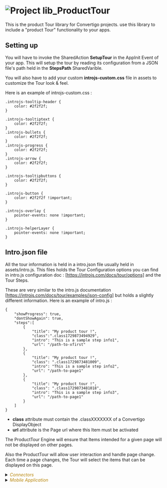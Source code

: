 
# ![](https://github.com/convertigo/convertigo/blob/develop/engine/src/com/twinsoft/convertigo/beans/core/images/project_color_16x16.png?raw=true "Project") lib_ProductTour

This is the product Tour library for Convertigo projects. use this library to include a "product Tour" functionality to your apps. 

## Setting up
You will have to invoke the SharedAction **SetupTour** in the AppInit Event of your app. This will setup the tour by reading its configuration from a JSON file's path held in the **StepsPath** SharedVarible.

You will also have to add your custom **introjs-custom.css** file in assets to customize the Tour look & feel.

Here is an example of introjs-custom.css :

```
.introjs-tooltip-header {
	color: #2f2f2f;
}

.introjs-tooltiptext {
	color: #2f2f2f;
}
.introjs-bullets {
	color: #2f2f2f;
}
.introjs-progress {
	color: #2f2f2f;
}
.introjs-arrow {
	color: #2f2f2f;
}

.introjs-tooltipbuttons {
	color: #2f2f2f;
}

.introjs-button {
	color: #2f2f2f !important;
}

.introjs-overlay {
	pointer-events: none !important;
}

.introjs-helperLayer {
	pointer-events: none !important;
}

```


## Intro.json file
All the tour information  is held in a intro.json file usually held in assets/intro.js. This files holds the Tour Configuration options you can find in intro.js configuration doc : [https://introjs.com/docs/tour/options] and the Tour Steps.

These are very similar to the intro.js documentation [https://introjs.com/docs/tour/examples/json-config] but holds a slightly different information. Here is an example of intro.js :

```
{
	"showProgress": true,
	"dontShowAgain": true,
	"steps":[
		{
			"title": "My product tour !",
			"class":".class1729873494929",
			"intro": "This is a sample step info1",
			"url": "/path-to-xfirst"
		},
		{
			"title": "My product tour !",
			"class": ".class1729873481009",
			"intro": "This is a sample step info2",
			"url": "/path-to-page1"
		},
		{
			"title": "My product tour !",
			"class": ".class1729873481018",
			"intro": "This is a sample step info3",
			"url": "/path-to-page1"
		}
	]
}
```
 * **class** attribute must contain the .classXXXXXXX of a Convertigo DisplayObject 
 * **url** attribute is the Page url where this Item must be activated
 
The ProductTour Engine will ensure that Items intended for a given page will not be displayed on other pages.

Also the ProductTour will allow user interaction and handle page change. Each time a page changes, the Tour will select the items that can be displayed on this page.

<details><summary><span style="color:DarkGoldenRod"><i>Connectors</i></span></summary><blockquote><p>


## ![](https://github.com/convertigo/convertigo/blob/develop/engine/src/com/twinsoft/convertigo/beans/connectors/images/sqlconnector_color_16x16.png?raw=true "SqlConnector") void

void connector, replace or don't use it

<details><summary><span style="color:DarkGoldenRod"><i>Transactions</i></span></summary><blockquote><p>


### ![](https://github.com/convertigo/convertigo/blob/develop/engine/src/com/twinsoft/convertigo/beans/transactions/images/sqltransaction_color_16x16.png?raw=true "SqlTransaction") void

does nothing
</p></blockquote></details>
</p></blockquote></details>

<details><summary><span style="color:DarkGoldenRod"><i>Mobile Application</i></span></summary><blockquote><p>


## ![](https://github.com/convertigo/convertigo/blob/develop/engine/src/com/twinsoft/convertigo/beans/core/images/mobileapplication_color_16x16.png?raw=true "MobileApplication") Application

Describes the mobile application global properties

<details><summary><span style="color:DarkGoldenRod"><i>Pages</i></span></summary><blockquote><p>


<details><summary><b>Page</b> : My First Page as root page</summary><blockquote><p>


### ![](https://github.com/convertigo/convertigo/blob/develop/engine/src/com/twinsoft/convertigo/beans/ngx/components/images/pagecomponent_color_16x16.png?raw=true "PageComponent") Page

My First Page as root page
</p></blockquote></details>

<details><summary><b>Page1</b></summary><blockquote><p>


### ![](https://github.com/convertigo/convertigo/blob/develop/engine/src/com/twinsoft/convertigo/beans/ngx/components/images/pagecomponent_color_16x16.png?raw=true "PageComponent") Page1


</p></blockquote></details>
</p></blockquote></details>

<details><summary><span style="color:DarkGoldenRod"><i>Shared Actions</i></span></summary><blockquote><p>


### ![](https://github.com/convertigo/convertigo/blob/develop/engine/src/com/twinsoft/convertigo/beans/ngx/components/images/uiactionstack_color_16x16.png?raw=true "UIActionStack") SetupTour

Setup a product Tour

<span style="color:DarkGoldenRod">Variables</span>

<table>
<tr>
<th>
name
</th>
<th>
comment
</th>
</tr>
<tr>
<td>
<img src="https://github.com/convertigo/convertigo/blob/develop/engine/src/com/twinsoft/convertigo/beans/ngx/components/images/uistackvariable_16x16.png?raw=true "  alt="UIStackVariable" >&nbsp;StepsPath
</td>
<td>
Path to a json files  defining all the Steps of your product tour. Please see intro.js configuration for more information about setting up the steps.


</td>
</tr>
</table>

</p></blockquote></details>
</p></blockquote></details>
